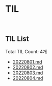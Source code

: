 # TIL<br><br>
## TIL List
Total TIL Count: 4개
- [20220801.md](https://github.com/y00eunji/TIL/blob/main/20220801.md)
- [20220802.md](https://github.com/y00eunji/TIL/blob/main/20220802.md)
- [20220803.md](https://github.com/y00eunji/TIL/blob/main/20220803.md)
- [20220804.md](https://github.com/y00eunji/TIL/blob/main/20220804.md)


